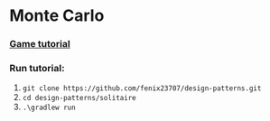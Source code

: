 # **Monte Carlo**
### [Game tutorial](https://www.youtube.com/watch?v=bg6ANfOHQRY&t=206s)
### Run tutorial:
1. `git clone https://github.com/fenix23707/design-patterns.git`
2. `cd design-patterns/solitaire`
3. `.\gradlew run`